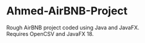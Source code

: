# Ahmed-AirBNB-Project
Rough AirBNB project coded using Java and JavaFX. <br />
Requires OpenCSV and JavaFX 18.

